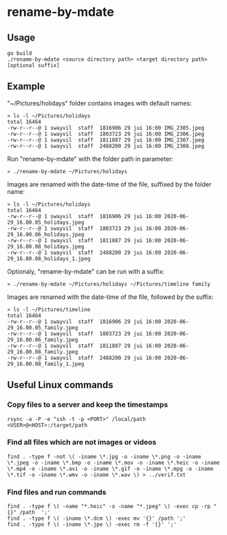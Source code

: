 # rename-by-mdate
## Usage
```
go build
./rename-by-mdate <source directory path> <target directory path> [optional suffix]
```
## Example
"~/Pictures/holidays" folder contains images with default names:

```
» ls -l ~/Pictures/holidays
total 16464
-rw-r--r--@ 1 swayvil  staff  1816906 29 jui 16:00 IMG_2305.jpeg
-rw-r--r--@ 1 swayvil  staff  1803723 29 jui 16:00 IMG_2306.jpeg
-rw-r--r--@ 1 swayvil  staff  1811887 29 jui 16:00 IMG_2307.jpeg
-rw-r--r--@ 1 swayvil  staff  2488200 29 jui 16:00 IMG_2308.jpeg
```

Run "rename-by-mdate" with the folder path in parameter:
```
» ./rename-by-mdate ~/Pictures/holidays
```

Images are renamed with the date-time of the file, suffixed by the folder name:
```
» ls -l ~/Pictures/holidays
total 16464
-rw-r--r--@ 1 swayvil  staff  1816906 29 jui 16:00 2020-06-29_16.00.05_holidays.jpeg
-rw-r--r--@ 1 swayvil  staff  1803723 29 jui 16:00 2020-06-29_16.00.06_holidays.jpeg
-rw-r--r--@ 1 swayvil  staff  1811887 29 jui 16:00 2020-06-29_16.00.08_holidays.jpeg
-rw-r--r--@ 1 swayvil  staff  2488200 29 jui 16:00 2020-06-29_16.00.08_holidays_1.jpeg
```

Optionaly, "rename-by-mdate" can be run with a suffix:
```
» ./rename-by-mdate ~/Pictures/holidays ~/Pictures/timeline family
```

Images are renamed with the date-time of the file, followed by the suffix:

```
» ls -l ~/Pictures/timeline
total 16464
-rw-r--r--@ 1 swayvil  staff  1816906 29 jui 16:00 2020-06-29_16.00.05_family.jpeg
-rw-r--r--@ 1 swayvil  staff  1803723 29 jui 16:00 2020-06-29_16.00.06_family.jpeg
-rw-r--r--@ 1 swayvil  staff  1811887 29 jui 16:00 2020-06-29_16.00.08_family.jpeg
-rw-r--r--@ 1 swayvil  staff  2488200 29 jui 16:00 2020-06-29_16.00.08_family_1.jpeg
```

## Useful Linux commands
### Copy files to a server and keep the timestamps
```
rsync -a -P -e "ssh -t -p <PORT>" /local/path <USER>@<HOST>:/target/path
```

### Find all files which are not images or videos
```
find . -type f -not \( -iname \*.jpg -o -iname \*.png -o -iname \*.jpeg -o -iname \*.bmp -o -iname \*.mov -o -iname \*.heic -o -iname \*.mp4 -o -iname \*.avi -o -iname \*.gif -o -iname \*.mpg -o -iname \*.tif -o -iname \*.wmv -o -iname \*.wav \) > ../verif.txt
```

### Find files and run commands
```
find . -type f \( -name "*.heic" -o -name "*.jpeg" \) -exec cp -rp "{}" /path  ';'
find . -type f \( -iname \*.dcm \) -exec mv '{}' /path ';'
find . -type f \( -iname \*.jpe \) -exec rm -f '{}' ';'
```